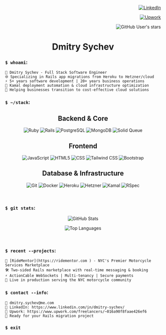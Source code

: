 <div align="right">

[![LinkedIn](https://img.shields.io/badge/LinkedIn-0077B5?style=for-the-badge&logo=linkedin&logoColor=white)](https://www.linkedin.com/in/dmitry-sychev/)

[![Upwork](https://img.shields.io/badge/Upwork-6FDA44?style=for-the-badge&logo=upwork&logoColor=white)](https://www.upwork.com/freelancers/~016a90f8faae426ef6?viewMode=1)

![GitHub User's stars](https://img.shields.io/github/stars/DmitrySychev?style=social)

</div>

<div align="center">

# Dmitry Sychev

</div>

### `$ whoami`:
```
👋 Dmitry Sychev - Full Stack Software Engineer
🌐 Specializing in Rails app migrations from Heroku to Hetzner/cloud
⚡ 5+ years software development | 20+ years business operations
🚀 Kamal deployment automation & cloud infrastructure optimization
💼 Helping businesses transition to cost-effective cloud solutions
```

### `$ ~/stack`:
<div align="center">

## Backend & Core
![Ruby](https://img.shields.io/badge/Ruby-CC342D?style=for-the-badge&logo=ruby&logoColor=white)
![Rails](https://img.shields.io/badge/Ruby_on_Rails-CC0000?style=for-the-badge&logo=ruby-on-rails&logoColor=white)
![PostgreSQL](https://img.shields.io/badge/PostgreSQL-4169E1?style=for-the-badge&logo=postgresql&logoColor=white)
![MongoDB](https://img.shields.io/badge/MongoDB-47A248?style=for-the-badge&logo=mongodb&logoColor=white)
![Solid Queue](https://img.shields.io/badge/Solid_Queue-CC0000?style=for-the-badge&logo=ruby&logoColor=white)

## Frontend
![JavaScript](https://img.shields.io/badge/JavaScript-323330?style=for-the-badge&logo=javascript&logoColor=F7DF1E)
![HTML5](https://img.shields.io/badge/HTML5-E34F26?style=for-the-badge&logo=html5&logoColor=white)
![CSS](https://img.shields.io/badge/CSS3-1572B6?style=for-the-badge&logo=css3&logoColor=white)
![Tailwind CSS](https://img.shields.io/badge/Tailwind_CSS-06B6D4?style=for-the-badge&logo=tailwind-css&logoColor=white)
![Bootstrap](https://img.shields.io/badge/Bootstrap-7952B3?style=for-the-badge&logo=bootstrap&logoColor=white)

## Database & Infrastructure
![Git](https://img.shields.io/badge/Git-F05032?style=for-the-badge&logo=git&logoColor=white)
![Docker](https://img.shields.io/badge/Docker-2496ED?style=for-the-badge&logo=docker&logoColor=white)
![Heroku](https://img.shields.io/badge/Heroku-430098?style=for-the-badge&logo=heroku&logoColor=white)
![Hetzner](https://img.shields.io/badge/Hetzner-D50C2D?style=for-the-badge&logo=hetzner&logoColor=white)
![Kamal](https://img.shields.io/badge/Kamal-000000?style=for-the-badge&logoColor=white)
![RSpec](https://img.shields.io/badge/RSpec-CC342D?style=for-the-badge&logo=ruby&logoColor=white)

</div>

<br/>

### `$ git stats`:
<div align="center">

![GitHub Stats](https://github-readme-stats.vercel.app/api?username=DmitrySychev&hide_rank=true&show_icons=true&include_all_commits=true&count_private=true&show_icons=true&line_height=28&hide_title=true&border_radius=20&theme=vue-dark)

![Top Languages](https://github-readme-stats.vercel.app/api/top-langs/?username=DmitrySychev&layout=compact&langs_count=8&hide_title=true&border_radius=20&card_width=254&theme=vue-dark)

</div>

<br/>

### `$ recent --projects`:
```
🚗 [RideMentor](https://ridementor.com ) - NYC's Premier Motorcycle Services Marketplace
🛠️ Two-sided Rails marketplace with real-time messaging & booking
⚡ ActionCable WebSockets | Multi-tenancy | Secure payments
🌟 Live in production serving the NYC motorcycle community
```

### `$ contact --info`:
```
📧 dmitry.sychev@me.com
🔗 LinkedIn: https://www.linkedin.com/in/dmitry-sychev/
💼 Upwork: https://www.upwork.com/freelancers/~016a90f8faae426ef6
💬 Ready for your Rails migration project
```

### `$ exit`
